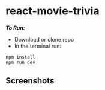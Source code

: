# react-movie-trivia
***To Run:***
- Download or clone repo
- In the terminal run:
```
npm install
npm run dev
```
## Screenshots

